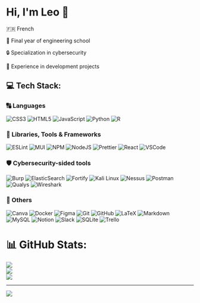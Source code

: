 # Hi, I'm Leo 👋

🇫🇷 French

🏫 Final year of engineering school

🔒 Specialization in cybersecurity

🧠 Experience in development projects


## 💻 Tech Stack:

### 🔠 Languages 
![CSS3](https://img.shields.io/badge/css3-%231572B6.svg?style=for-the-badge&logo=css3&logoColor=white)
![HTML5](https://img.shields.io/badge/html5-%23E34F26.svg?style=for-the-badge&logo=html5&logoColor=white)
![JavaScript](https://img.shields.io/badge/javascript-%23323330.svg?style=for-the-badge&logo=javascript&logoColor=%23F7DF1E)
![Python](https://img.shields.io/badge/python-3670A0?style=for-the-badge&logo=python&logoColor=ffdd54)
![R](https://img.shields.io/badge/r-%23276DC3.svg?style=for-the-badge&logo=r&logoColor=white)

### 🔧 Libraries, Tools & Frameworks
![ESLint](https://img.shields.io/badge/ESLint-4B3263?style=for-the-badge&logo=eslint&logoColor=white)
![MUI](https://img.shields.io/badge/MUI-%230081CB.svg?style=for-the-badge&logo=mui&logoColor=white)
![NPM](https://img.shields.io/badge/NPM-%23CB3837.svg?style=for-the-badge&logo=npm&logoColor=white)
![NodeJS](https://img.shields.io/badge/node.js-6DA55F?style=for-the-badge&logo=node.js&logoColor=white)
![Prettier](https://img.shields.io/badge/prettier-%23F7B93E.svg?style=for-the-badge&logo=prettier&logoColor=black)
![React](https://img.shields.io/badge/react-%2320232a.svg?style=for-the-badge&logo=react&logoColor=%2361DAFB)
![VSCode](https://img.shields.io/badge/VSCode-007ACC.svg?style=for-the-badge&logo=visual-studio-code&logoColor=white)

### 🛡️ Cybersecurity-sided tools

 ![Burp](https://img.shields.io/badge/Burp-00A2B9?style=for-the-badge&logo=burpsuite&logoColor=white)
 ![ElasticSearch](https://img.shields.io/badge/-ElasticSearch-005571?style=for-the-badge&logo=elasticsearch)
 ![Fortify](https://img.shields.io/badge/Fortify-002856.svg?style=for-the-badge&logoColor=white)
 ![Kali Linux](https://img.shields.io/badge/Kali_Linux-557C94.svg?style=for-the-badge&logo=kalilinux&logoColor=white)
 ![Nessus](https://img.shields.io/badge/Nessus-0096D6.svg?style=for-the-badge&logo=tenable&logoColor=white)
 ![Postman](https://img.shields.io/badge/Postman-FF6C37?style=for-the-badge&logo=postman&logoColor=white) 
 ![Qualys](https://img.shields.io/badge/Qualys-E51C23.svg?style=for-the-badge&logoColor=white)
 ![Wireshark](https://img.shields.io/badge/Wireshark-1679A7.svg?style=for-the-badge&logo=wireshark&logoColor=white)

### 🔷 Others
![Canva](https://img.shields.io/badge/Canva-%2300C4CC.svg?style=for-the-badge&logo=Canva&logoColor=white)
![Docker](https://img.shields.io/badge/docker-%230db7ed.svg?style=for-the-badge&logo=docker&logoColor=white)
![Figma](https://img.shields.io/badge/figma-%23F24E1E.svg?style=for-the-badge&logo=figma&logoColor=white)
![Git](https://img.shields.io/badge/git-%23F05033.svg?style=for-the-badge&logo=git&logoColor=white)
![GitHub](https://img.shields.io/badge/github-%23121011.svg?style=for-the-badge&logo=github&logoColor=white)
![LaTeX](https://img.shields.io/badge/latex-%23008080.svg?style=for-the-badge&logo=latex&logoColor=white)
![Markdown](https://img.shields.io/badge/markdown-%23000000.svg?style=for-the-badge&logo=markdown&logoColor=white)
![MySQL](https://img.shields.io/badge/mysql-4479A1.svg?style=for-the-badge&logo=mysql&logoColor=white)
![Notion](https://img.shields.io/badge/Notion-%23000000.svg?style=for-the-badge&logo=notion&logoColor=white)
![Slack](https://img.shields.io/badge/Slack-4A154B.svg?style=for-the-badge&logo=slack&logoColor=white)
![SQLite](https://img.shields.io/badge/sqlite-%2307405e.svg?style=for-the-badge&logo=sqlite&logoColor=white)
![Trello](https://img.shields.io/badge/Trello-%23026AA7.svg?style=for-the-badge&logo=Trello&logoColor=white)

# 📊 GitHub Stats:
![](https://github-readme-stats.vercel.app/api?username=LeoJaubert&theme=neon&hide_border=false&include_all_commits=true&count_private=false)<br/>
![](https://nirzak-streak-stats.vercel.app/?user=LeoJaubert&theme=neon&hide_border=false)<br/>
![](https://github-readme-stats.vercel.app/api/top-langs/?username=LeoJaubert&theme=neon&hide_border=false&include_all_commits=true&count_private=false&layout=compact)

---
[![](https://visitcount.itsvg.in/api?id=LeoJaubert&icon=0&color=0)](https://visitcount.itsvg.in)
